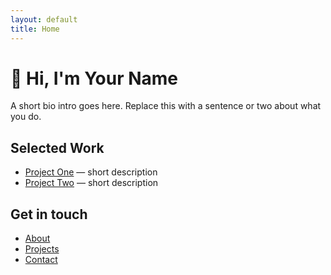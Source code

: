 ```yaml
---
layout: default
title: Home
---
```


# 👋 Hi, I'm **Your Name**
A short bio intro goes here. Replace this with a sentence or two about what you do.

## Selected Work
- [Project One](/projects/#project-one) — short description
- [Project Two](/projects/#project-two) — short description

## Get in touch
- [About](/about)
- [Projects](/projects)
- [Contact](/contact)

